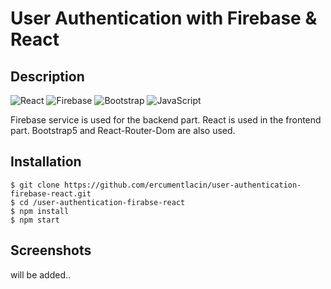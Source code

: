 # User Authentication with Firebase & React

## Description

![React](https://img.shields.io/badge/-React-61DAFB?style=flat-square&logo=react&logoColor=ffffff) ![Firebase](https://i.hizliresim.com/OenOjN.png) ![Bootstrap](https://img.shields.io/badge/-Bootstrap-563D7C?style=flat-square&logo=Bootstrap) 
![JavaScript](https://img.shields.io/badge/-JavaScript-%23F7DF1C?style=flat-square&logo=javascript&logoColor=000000&labelColor=%23F7DF1C&color=%23FFCE5A)


Firebase service is used for the backend part. React is used in the frontend part.
Bootstrap5 and React-Router-Dom are also used.

## Installation

```
$ git clone https://github.com/ercumentlacin/user-authentication-firebase-react.git
$ cd /user-authentication-firabse-react
$ npm install
$ npm start
```

## Screenshots

will be added..
